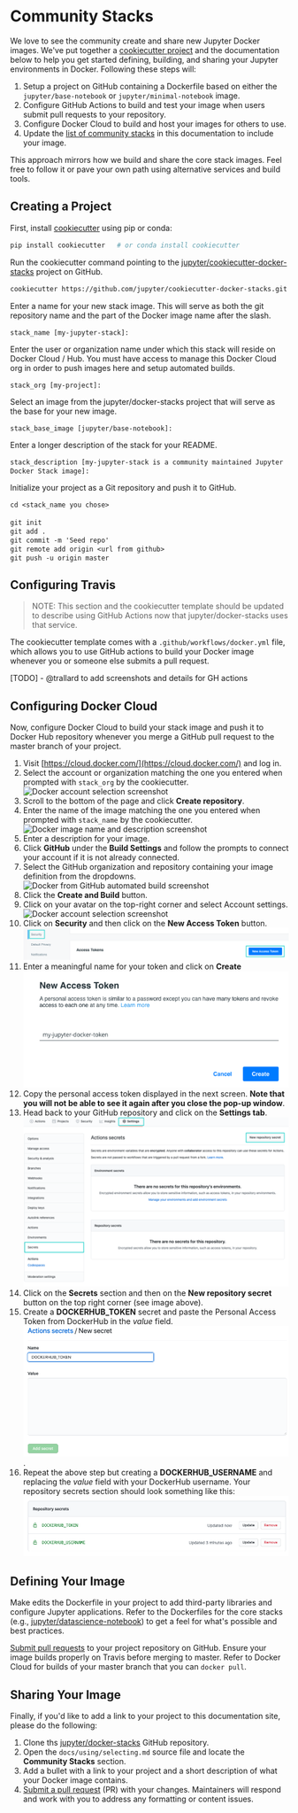 # Community Stacks

We love to see the community create and share new Jupyter Docker images. We've put together a
[cookiecutter project](https://github.com/jupyter/cookiecutter-docker-stacks) and the documentation
below to help you get started defining, building, and sharing your Jupyter environments in Docker.
Following these steps will:

1. Setup a project on GitHub containing a Dockerfile based on either the `jupyter/base-notebook` or
   `jupyter/minimal-notebook` image.
2. Configure GitHub Actions to build and test your image when users submit pull requests to your
   repository.
3. Configure Docker Cloud to build and host your images for others to use.
4. Update the [list of community stacks](../using/selecting.html#community-stacks) in this
   documentation to include your image.

This approach mirrors how we build and share the core stack images. Feel free to follow it or pave
your own path using alternative services and build tools.

## Creating a Project

First, install [cookiecutter](https://github.com/audreyr/cookiecutter) using pip or conda:

```bash
pip install cookiecutter   # or conda install cookiecutter
```

Run the cookiecutter command pointing to the
[jupyter/cookiecutter-docker-stacks](https://github.com/jupyter/cookiecutter-docker-stacks) project
on GitHub.

```bash
cookiecutter https://github.com/jupyter/cookiecutter-docker-stacks.git
```

Enter a name for your new stack image. This will serve as both the git repository name and the part
of the Docker image name after the slash.

```
stack_name [my-jupyter-stack]:
```

Enter the user or organization name under which this stack will reside on Docker Cloud / Hub. You
must have access to manage this Docker Cloud org in order to push images here and setup automated
builds.

```
stack_org [my-project]:
```

Select an image from the jupyter/docker-stacks project that will serve as the base for your new
image.

```
stack_base_image [jupyter/base-notebook]:
```

Enter a longer description of the stack for your README.

```
stack_description [my-jupyter-stack is a community maintained Jupyter Docker Stack image]:
```

Initialize your project as a Git repository and push it to GitHub.

```
cd <stack_name you chose>

git init
git add .
git commit -m 'Seed repo'
git remote add origin <url from github>
git push -u origin master
```

## Configuring Travis

> NOTE: This section and the cookiecutter template should be updated to describe using GitHub
> Actions now that jupyter/docker-stacks uses that service.

The cookiecutter template comes with a `.github/workflows/docker.yml` file, which allows you to use GitHub actions to build your Docker image whenever you or someone else submits a pull request.

[TODO] - @trallard to add screenshots and details for GH actions

## Configuring Docker Cloud

Now, configure Docker Cloud to build your stack image and push it to Docker Hub repository whenever
you merge a GitHub pull request to the master branch of your project.

1. Visit [https://cloud.docker.com/](https://cloud.docker.com/) and log in.
2. Select the account or organization matching the one you entered when prompted with `stack_org` by the cookiecutter. 
   ![Docker account selection screenshot](../_static/docker-org-select.png)
3. Scroll to the bottom of the page and click **Create repository**.
4. Enter the name of the image matching the one you entered when prompted with `stack_name` by the cookiecutter. 
   ![Docker image name and description screenshot](../_static/docker-repo-name.png)
5. Enter a description for your image.
6. Click **GitHub** under the **Build Settings** and follow the prompts to connect your account if it is not already connected.
7. Select the GitHub organization and repository containing your image definition from the dropdowns.
   ![Docker from GitHub automated build screenshot](../_static/docker-github-settings.png)
8. Click the **Create and Build** button.
9. Click on your avatar on the top-right corner and select Account settings.
   ![Docker account selection screenshot](../_static/docker-org-select.png)
10. Click on **Security** and then click on the **New Access Token** button.
   ![Docker account Security settings screenshot](../_static/docker-org-security.png)
11. Enter a meaningful name for your token and click on **Create**
   ![Docker account create new token screenshot](../_static/docker-org-create-token.png)
12. Copy the personal access token displayed in the next screen. **Note that you will not be able to see it again after you close the pop-up window**.
13. Head back to your GitHub repository and click on the **Settings tab**.
   ![Github repository settings tab screenshot](../static/../_static/github-create-secrets.png)
14. Click on the **Secrets** section and then on the **New repository secret** button on the top right corner (see image above).
15. Create a **DOCKERHUB_TOKEN** secret and paste the Personal Access Token from DockerHub in the *value* field.
   ![GitHub create token secret screenshot](../static/../_static/github-secret-token.png).
16. Repeat the above step but creating a **DOCKERHUB_USERNAME** and replacing the *value* field with your DockerHub username. Your repository secrets section should look something like this:
   ![GitHub repository secrets created screenshot](../static/../_static/github-secrets-completed.png)

## Defining Your Image

Make edits the Dockerfile in your project to add third-party libraries and configure Jupyter
applications. Refer to the Dockerfiles for the core stacks (e.g.,
[jupyter/datascience-notebook](https://github.com/jupyter/docker-stacks/blob/master/datascience-notebook/Dockerfile))
to get a feel for what's possible and best practices.

[Submit pull requests](https://github.com/PointCloudLibrary/pcl/wiki/A-step-by-step-guide-on-preparing-and-submitting-a-pull-request)
to your project repository on GitHub. Ensure your image builds properly on Travis before merging to
master. Refer to Docker Cloud for builds of your master branch that you can `docker pull`.

## Sharing Your Image

Finally, if you'd like to add a link to your project to this documentation site, please do the
following:

1. Clone ths [jupyter/docker-stacks](https://github.com/jupyter/docker-stacks) GitHub repository.
2. Open the `docs/using/selecting.md` source file and locate the **Community Stacks** section.
3. Add a bullet with a link to your project and a short description of what your Docker image
   contains.
4. [Submit a pull request](https://github.com/PointCloudLibrary/pcl/wiki/A-step-by-step-guide-on-preparing-and-submitting-a-pull-request)
   (PR) with your changes. Maintainers will respond and work with you to address any formatting or
   content issues.
